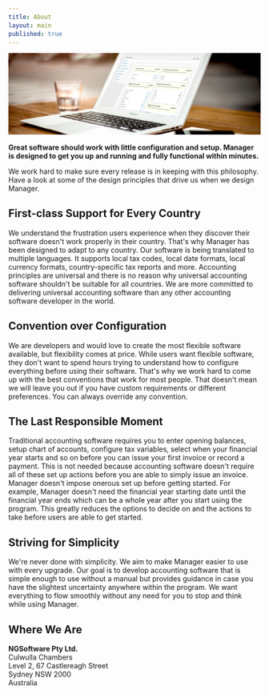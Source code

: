 ```yaml
---
title: About
layout: main
published: true
---
```

<div class="thumbnail"><img src="/desktop/about/cover.jpg"></div>

**Great software should work with little configuration and setup. Manager is designed to get you up and running and fully functional within minutes.**

We work hard to make sure every release is in keeping with this philosophy. Have a look at some of the design principles that drive us when we design Manager.

First-class Support for Every Country
---
We understand the frustration users experience when they discover their software doesn't work properly in their country. That's why Manager has been designed to adapt to any country. Our software is being translated to multiple languages. It supports local tax codes, local date formats, local currency formats, country-specific tax reports and more. Accounting principles are universal and there is no reason why universal accounting software shouldn't be suitable for all countries. We are more committed to delivering universal accounting software than any other accounting software developer in the world.

Convention over Configuration
---
We are developers and would love to create the most flexible software available, but flexibility comes at price. While users want flexible software, they don't want to spend hours trying to understand how to configure everything before using their software. That's why we work hard to come up with the best conventions that work for most people. That doesn't mean we will leave you out if you have custom requirements or different preferences. You can always override any convention.

The Last Responsible Moment
---
Traditional accounting software requires you to enter opening balances, setup chart of accounts, configure tax variables, select when your financial year starts and so on before you can issue your first invoice or record a payment. This is not needed because accounting software doesn't require all of these set up actions before you are able to simply issue an invoice. Manager doesn't impose onerous set up before getting started. For example, Manager doesn't need the financial year starting date until the financial year ends which can be a whole year after you start using the program. This greatly reduces the options to decide on and the actions to take before users are able to get started.

Striving for Simplicity
---
We're never done with simplicity. We aim to make Manager easier to use with every upgrade. Our goal is to develop accounting software that is simple enough to use without a manual but provides guidance in case you have the slightest uncertainty anywhere within the program. We want everything to flow smoothly without any need for you to stop and think while using Manager.

Where We Are
---
**NGSoftware Pty Ltd.**<br />
Culwulla Chambers<br />
Level 2, 67 Castlereagh Street<br />
Sydney NSW 2000<br />
Australia